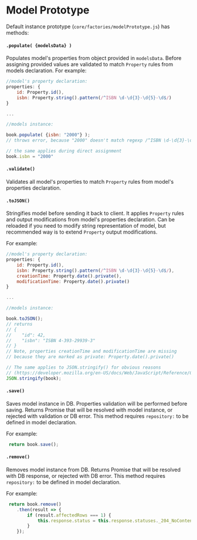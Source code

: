 # Model Prototype
Default instance prototype (`core/factories/modelPrototype.js`) has methods:

#### `.populate( {modelsData} )`

Populates model's properties from object provided in `modelsData`. Before assigning
provided values are validated to match `Property` rules from models declaration.
For example:
```js
//model's property declaration:
properties: {
    id: Property.id(),
    isbn: Property.string().pattern(/^ISBN \d-\d{3}-\d{5}-\d$/)
}

...

//models instance:

book.populate( {isbn: "2000"} ); 
// throws error, because "2000" doesn't match regexp /^ISBN \d-\d{3}-\d{5}-\d$/

// the same applies during direct assignment
book.isbn = "2000"
```  

#### `.validate()`

Validates all model's properties to match `Property` rules from model's properties declaration.


#### `.toJSON()`

Stringifies model before sending it back to client. It applies `Property` rules and output
modifications from model's properties declaration. Can be reloaded if you need to modify 
string representation of model, but recommended way is to extend `Property` 
output modifications.

For example:
```js
//model's property declaration:
properties: {
    id: Property.id(),
    isbn: Property.string().pattern(/^ISBN \d-\d{3}-\d{5}-\d$/),
    creationTime: Property.date().private(),
    modificationTime: Property.date().private()
}

...

//models instance:

book.toJSON(); 
// returns
// {
//    "id": 42,
//    "isbn": "ISBN 4-393-29939-3"
// }
// Note, properties creationTime and modificationTime are missing
// because they are marked as private: Property.date().private()

// The same applies to JSON.stringify() for obvious reasons 
// (https://developer.mozilla.org/en-US/docs/Web/JavaScript/Reference/Global_Objects/JSON/stringify#toJSON()_behavior)
JSON.stringify(book);
```  

#### `.save()`

Saves model instance in DB. Properties validation will be performed before saving.
Returns Promise that will be resolved with model instance, or rejected with 
validation or DB error. This method requires `repository:` to be defined in model declaration.

For example:
```js
 return book.save();
```

#### `.remove()`

Removes model instance from DB. Returns Promise that will be resolved with DB response, 
or rejected with DB error. This method requires `repository:` to be defined in model declaration.

For example:
```js
 return book.remove()
    .then(result => {
        if (result.affectedRows === 1) {
            this.response.status = this.response.statuses._204_NoContent;
        }
    });
```
